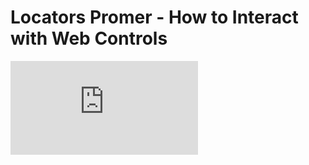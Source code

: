 # Locators Promer - How to Interact with Web Controls
![Robot Framework Locators](https://robotframework.org/SeleniumLibrary/SeleniumLibrary.html)